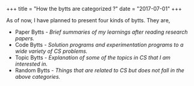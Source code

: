 +++
title = "How the bytts are categorized ?"
date = "2017-07-01"
+++


As of now, I have planned to present four kinds of bytts. They are, <br/>

* Paper Bytts  - _Brief summaries of my learnings after reading research papers._
* Code Bytts   - _Solution programs and experimentation programs to a wide variety of CS problems._
* Topic Bytts  - _Explanation of some of the topics in CS that I am interested in._
* Random Bytts - _Things that are related to CS but does not fall in the above categories._
